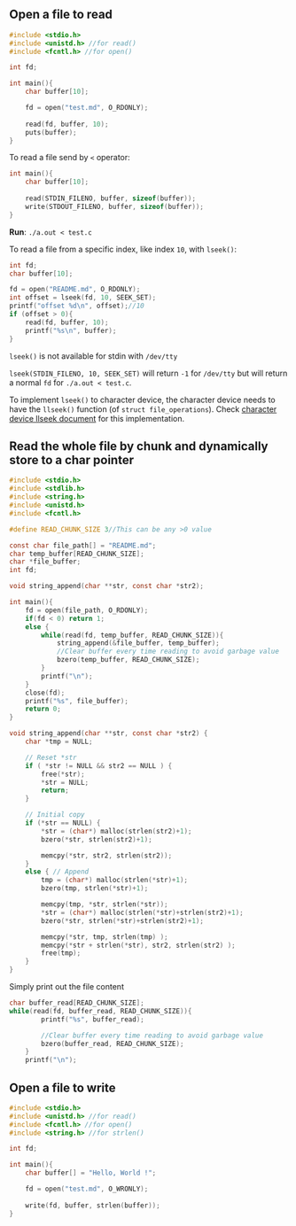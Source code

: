 ## Open a file to read

```c
#include <stdio.h>
#include <unistd.h> //for read()
#include <fcntl.h> //for open()

int fd;

int main(){
    char buffer[10];

    fd = open("test.md", O_RDONLY);
    
    read(fd, buffer, 10);
    puts(buffer);
}
```

To read a file send by ``<`` operator:

```c
int main(){
    char buffer[10];
    
    read(STDIN_FILENO, buffer, sizeof(buffer));
	write(STDOUT_FILENO, buffer, sizeof(buffer));
}
```
**Run**: ``./a.out < test.c``

To read a file from a specific index, like index ``10``, with ``lseek()``:

```c
int fd;
char buffer[10];

fd = open("README.md", O_RDONLY);
int offset = lseek(fd, 10, SEEK_SET);
printf("offset %d\n", offset);//10
if (offset > 0){
	read(fd, buffer, 10);
	printf("%s\n", buffer);
}
```

``lseek()`` is not available for stdin with ``/dev/tty``

``lseek(STDIN_FILENO, 10, SEEK_SET)`` will return ``-1`` for ``/dev/tty`` but will return a normal ``fd`` for  ``./a.out < test.c``.

To implement ``lseek()`` to character device, the character device needs to have the ``llseek()`` function (of ``struct file_operations``). Check [character device llseek document](../../../Kernel/Character%20device/Character%20device%20operations/llseek.md) for this implementation.

## Read the whole file by chunk and dynamically store to a char pointer

```c
#include <stdio.h>
#include <stdlib.h>
#include <string.h>
#include <unistd.h>
#include <fcntl.h>

#define READ_CHUNK_SIZE 3//This can be any >0 value

const char file_path[] = "README.md";
char temp_buffer[READ_CHUNK_SIZE];
char *file_buffer;
int fd;

void string_append(char **str, const char *str2);

int main(){
	fd = open(file_path, O_RDONLY);
	if(fd < 0) return 1;
	else {
		while(read(fd, temp_buffer, READ_CHUNK_SIZE)){
			string_append(&file_buffer, temp_buffer);
			//Clear buffer every time reading to avoid garbage value
			bzero(temp_buffer, READ_CHUNK_SIZE);
		}
		printf("\n");
	}
	close(fd);
	printf("%s", file_buffer);
    return 0;
}

void string_append(char **str, const char *str2) {
    char *tmp = NULL;

    // Reset *str
    if ( *str != NULL && str2 == NULL ) {
        free(*str);
        *str = NULL;
        return;
    }

    // Initial copy
    if (*str == NULL) {
        *str = (char*) malloc(strlen(str2)+1);
		bzero(*str, strlen(str2)+1);

        memcpy(*str, str2, strlen(str2));
    }
    else { // Append
        tmp = (char*) malloc(strlen(*str)+1);
		bzero(tmp, strlen(*str)+1);

        memcpy(tmp, *str, strlen(*str));
        *str = (char*) malloc(strlen(*str)+strlen(str2)+1);
		bzero(*str, strlen(*str)+strlen(str2)+1);

        memcpy(*str, tmp, strlen(tmp) );
        memcpy(*str + strlen(*str), str2, strlen(str2) );
        free(tmp);
    }
}
```

Simply print out the file content

```c
char buffer_read[READ_CHUNK_SIZE];
while(read(fd, buffer_read, READ_CHUNK_SIZE)){
        printf("%s", buffer_read);

        //Clear buffer every time reading to avoid garbage value
        bzero(buffer_read, READ_CHUNK_SIZE);
    }
    printf("\n");
```

## Open a file to write

```c
#include <stdio.h>
#include <unistd.h> //for read()
#include <fcntl.h> //for open()
#include <string.h> //for strlen()

int fd;

int main(){
    char buffer[] = "Hello, World !";

    fd = open("test.md", O_WRONLY);
    
    write(fd, buffer, strlen(buffer));
}
```